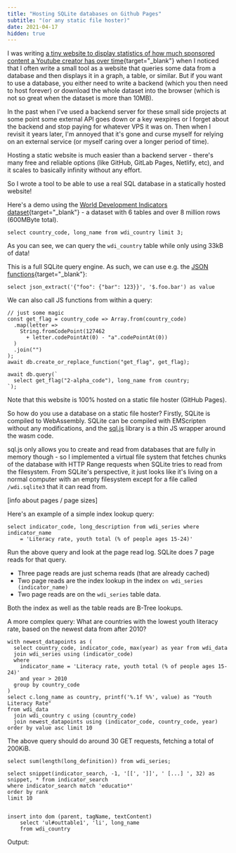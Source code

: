 ```yaml
---
title: "Hosting SQLite databases on Github Pages"
subtitle: "(or any static file hoster)"
date: 2021-04-17
hidden: true
---
```


I was writing [a tiny website to display statistics of how much sponsored content a Youtube creator has over time](https://phiresky.github.io/youtube-sponsorship-stats/?uploader=Adam+Ragusea){target="\_blank"} when I noticed that I often write a small tool as a website that queries some data from a database and then displays it in a graph, a table, or similar. But if you want to use a database, you either need to write a backend (which you then need to host forever) or download the whole dataset into the browser (which is not so great when the dataset is more than 10MB).

In the past when I've used a backend server for these small side projects at some point some external API goes down or a key wexpires or I forget about the backend and stop paying for whatever VPS it was on. Then when I revisit it years later, I'm annoyed that it's gone and curse myself for relying on an external service (or myself caring over a longer period of time).

Hosting a static website is much easier than a backend server - there's many free and reliable options (like GitHub, GitLab Pages, Netlify, etc), and it scales to basically infinity without any effort.

So I wrote a tool to be able to use a real SQL database in a statically hosted website!

Here's a demo using the [World Development Indicators dataset](https://github.com/phiresky/world-development-indicators-sqlite/){target="\_blank"} - a dataset with 6 tables and over 8 million rows (600MByte total).

```{.sqlite-httpvfs-demo .autorun .diffstat}
select country_code, long_name from wdi_country limit 3;
```

As you can see, we can query the `wdi_country` table while only using 33kB of data!

This is a full SQLite query engine. As such, we can use e.g. the [JSON functions](https://www.sqlite.org/json1.html){target="\_blank"}:

```{.sqlite-httpvfs-demo .autorun}
select json_extract('{"foo": {"bar": 123}}', '$.foo.bar') as value
```

We can also call JS functions from within a query:

```{.sqlite-httpvfs-demo js}
// just some magic
const get_flag = country_code => Array.from(country_code)
  .map(letter =>
    String.fromCodePoint(127462
      + letter.codePointAt(0) - "a".codePointAt(0))
  )
  .join("")
);
await db.create_or_replace_function("get_flag", get_flag);

await db.query(`
  select get_flag("2-alpha_code"), long_name from country;
`);
```

Note that this website is 100% hosted on a static file hoster (GitHub Pages).

So how do you use a database on a static file hoster?
Firstly, SQLite is compiled to WebAssembly. SQLite can be compiled with EMScripten without any modifications, and the [sql.js](https://github.com/sql-js/sql.js/) library is a thin JS wrapper around the wasm code.

sql.js only allows you to create and read from databases that are fully in memory though - so I implemented a virtual file system that fetches chunks of the database with HTTP Range requests when SQLite tries to read from the filesystem. From SQLite's perspective, it just looks like it's living on a normal computer with an empty filesystem except for a file called `/wdi.sqlite3` that it can read from.

[info about pages / page sizes]

Here's an example of a simple index lookup query:

```{.sqlite-httpvfs-demo .diffstat .logPageReads .defaultPageReadTable}
select indicator_code, long_description from wdi_series where indicator_name
    = 'Literacy rate, youth total (% of people ages 15-24)'
```

Run the above query and look at the page read log. SQLite does 7 page reads for that query.

-   Three page reads are just schema reads (that are already cached)
-   Two page reads are the index lookup in the index `on wdi_series (indicator_name)`
-   Two page reads are on the `wdi_series` table data.

Both the index as well as the table reads are B-Tree lookups.

A more complex query: What are countries with the lowest youth literacy rate, based on the newest data from after 2010?

```{.sqlite-httpvfs-demo .diffstat .logPageReads}
with newest_datapoints as (
  select country_code, indicator_code, max(year) as year from wdi_data
  join wdi_series using (indicator_code)
  where
    indicator_name = 'Literacy rate, youth total (% of people ages 15-24)'
    and year > 2010
  group by country_code
)
select c.long_name as country, printf('%.1f %%', value) as "Youth Literacy Rate"
from wdi_data
  join wdi_country c using (country_code)
  join newest_datapoints using (indicator_code, country_code, year)
order by value asc limit 10
```

The above query should do around 30 GET requests, fetching a total of 200KiB.

```{.sqlite-httpvfs-demo .diffstat .logPageReads}
select sum(length(long_definition)) from wdi_series;
```

```{.sqlite-httpvfs-demo .diffstat .logPageReads}
select snippet(indicator_search, -1, '[[', ']]', ' [...] ', 32) as snippet, * from indicator_search
where indicator_search match 'educatio*'
order by rank
limit 10
```

```{.sqlite-httpvfs-demo .ftsDemo}

```

```{.sqlite-httpvfs-demo}
insert into dom (parent, tagName, textContent)
    select 'ul#outtable1', 'li', long_name
    from wdi_country
```

Output:

<ul id="outtable1"></ul>
